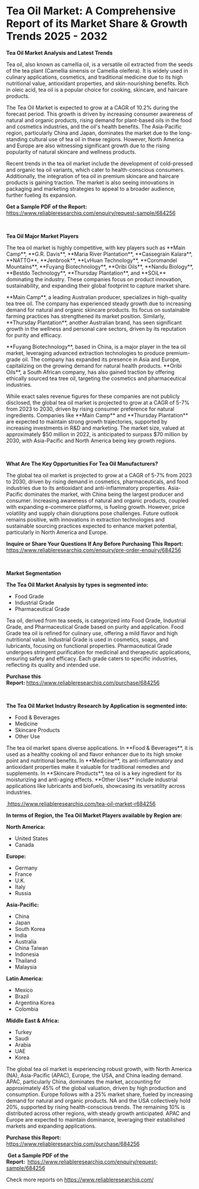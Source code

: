 <p><h1>Tea Oil Market: A Comprehensive Report of its Market Share & Growth Trends 2025 - 2032</h1></p><p><strong>Tea Oil Market Analysis and Latest Trends</strong></p>
<p><p>Tea oil, also known as camellia oil, is a versatile oil extracted from the seeds of the tea plant (Camellia sinensis or Camellia oleifera). It is widely used in culinary applications, cosmetics, and traditional medicine due to its high nutritional value, antioxidant properties, and skin-nourishing benefits. Rich in oleic acid, tea oil is a popular choice for cooking, skincare, and haircare products.</p><p>The Tea Oil Market is expected to grow at a CAGR of 10.2% during the forecast period. This growth is driven by increasing consumer awareness of natural and organic products, rising demand for plant-based oils in the food and cosmetics industries, and the oil's health benefits. The Asia-Pacific region, particularly China and Japan, dominates the market due to the long-standing cultural use of tea oil in these regions. However, North America and Europe are also witnessing significant growth due to the rising popularity of natural skincare and wellness products.</p><p>Recent trends in the tea oil market include the development of cold-pressed and organic tea oil variants, which cater to health-conscious consumers. Additionally, the integration of tea oil in premium skincare and haircare products is gaining traction. The market is also seeing innovations in packaging and marketing strategies to appeal to a broader audience, further fueling its expansion.</p></p>
<p><strong>Get a Sample PDF of the Report:&nbsp;</strong> <a href="https://www.reliableresearchiq.com/enquiry/request-sample/684256?utm_campaign=1117&utm_medium=2&utm_source=Github&utm_content=ia&utm_term=20012025&utm_id=tea-oil">https://www.reliableresearchiq.com/enquiry/request-sample/684256</a></p>
<p>&nbsp;</p>
<p><strong>Tea Oil Major Market Players</strong></p>
<p><p>The tea oil market is highly competitive, with key players such as **Main Camp**, **G.R. Davis**, **Maria River Plantation**, **Cassegrain Kalara**, **NATTO**, **Jenbrook**, **LvHuan Technology**, **Coromandel Mountains**, **Fuyang Biotechnology**, **Oribi Oils**, **Nandu Biology**, **Bestdo Technology**, **Thursday Plantation**, and **SOiL** dominating the industry. These companies focus on product innovation, sustainability, and expanding their global footprint to capture market share.</p><p>**Main Camp**, a leading Australian producer, specializes in high-quality tea tree oil. The company has experienced steady growth due to increasing demand for natural and organic skincare products. Its focus on sustainable farming practices has strengthened its market position. Similarly, **Thursday Plantation**, another Australian brand, has seen significant growth in the wellness and personal care sectors, driven by its reputation for purity and efficacy.</p><p>**Fuyang Biotechnology**, based in China, is a major player in the tea oil market, leveraging advanced extraction technologies to produce premium-grade oil. The company has expanded its presence in Asia and Europe, capitalizing on the growing demand for natural health products. **Oribi Oils**, a South African company, has also gained traction by offering ethically sourced tea tree oil, targeting the cosmetics and pharmaceutical industries.</p><p>While exact sales revenue figures for these companies are not publicly disclosed, the global tea oil market is projected to grow at a CAGR of 5-7% from 2023 to 2030, driven by rising consumer preference for natural ingredients. Companies like **Main Camp** and **Thursday Plantation** are expected to maintain strong growth trajectories, supported by increasing investments in R&D and marketing. The market size, valued at approximately $50 million in 2022, is anticipated to surpass $70 million by 2030, with Asia-Pacific and North America being key growth regions.</p></p>
<p>&nbsp;</p>
<p><strong>What Are The Key Opportunities For Tea Oil Manufacturers?</strong></p>
<p><p>The global tea oil market is projected to grow at a CAGR of 5-7% from 2023 to 2030, driven by rising demand in cosmetics, pharmaceuticals, and food industries due to its antioxidant and anti-inflammatory properties. Asia-Pacific dominates the market, with China being the largest producer and consumer. Increasing awareness of natural and organic products, coupled with expanding e-commerce platforms, is fueling growth. However, price volatility and supply chain disruptions pose challenges. Future outlook remains positive, with innovations in extraction technologies and sustainable sourcing practices expected to enhance market potential, particularly in North America and Europe.</p></p>
<p><strong>Inquire or Share Your Questions If Any Before Purchasing This Report:</strong> <a href="https://www.reliableresearchiq.com/enquiry/pre-order-enquiry/684256?utm_campaign=1117&utm_medium=2&utm_source=Github&utm_content=ia&utm_term=20012025&utm_id=tea-oil">https://www.reliableresearchiq.com/enquiry/pre-order-enquiry/684256</a></p>
<p>&nbsp;</p>
<p><strong>Market Segmentation</strong></p>
<p><strong>The Tea Oil Market Analysis by types is segmented into:</strong></p>
<p><ul><li>Food Grade</li><li>Industrial Grade</li><li>Pharmaceutical Grade</li></ul></p>
<p><p>Tea oil, derived from tea seeds, is categorized into Food Grade, Industrial Grade, and Pharmaceutical Grade based on purity and application. Food Grade tea oil is refined for culinary use, offering a mild flavor and high nutritional value. Industrial Grade is used in cosmetics, soaps, and lubricants, focusing on functional properties. Pharmaceutical Grade undergoes stringent purification for medicinal and therapeutic applications, ensuring safety and efficacy. Each grade caters to specific industries, reflecting its quality and intended use.</p></p>
<p><strong>Purchase this Report:&nbsp;</strong><a href="https://www.reliableresearchiq.com/purchase/684256?utm_campaign=1117&utm_medium=2&utm_source=Github&utm_content=ia&utm_term=20012025&utm_id=tea-oil">https://www.reliableresearchiq.com/purchase/684256</a></p>
<p>&nbsp;</p>
<p><strong>The Tea Oil Market Industry Research by Application is segmented into:</strong></p>
<p><ul><li>Food & Beverages</li><li>Medicine</li><li>Skincare Products</li><li>Other Use</li></ul></p>
<p><p>The tea oil market spans diverse applications. In **Food & Beverages**, it is used as a healthy cooking oil and flavor enhancer due to its high smoke point and nutritional benefits. In **Medicine**, its anti-inflammatory and antioxidant properties make it valuable for traditional remedies and supplements. In **Skincare Products**, tea oil is a key ingredient for its moisturizing and anti-aging effects. **Other Uses** include industrial applications like lubricants and biofuels, showcasing its versatility across industries.</p></p>
<p><a href="https://www.reliableresearchiq.com/tea-oil-market-r684256?utm_campaign=1117&utm_medium=2&utm_source=Github&utm_content=ia&utm_term=20012025&utm_id=tea-oil">&nbsp;https://www.reliableresearchiq.com/tea-oil-market-r684256</a></p>
<p><strong>In terms of Region, the Tea Oil Market Players available by Region are:</strong></p>
<p>
    <p> <strong> North America: </strong>
        <ul>
            <li>United States</li>
            <li>Canada</li>
        </ul>
        </p> 
    <p> <strong> Europe: </strong>
        <ul>
            <li>Germany</li>
            <li>France</li>
            <li>U.K.</li>
            <li>Italy</li>
            <li>Russia</li>
        </ul>
        </p> 
    <p> <strong> Asia-Pacific: </strong>
        <ul>
            <li>China</li>
            <li>Japan</li>
            <li>South Korea</li>
            <li>India</li>
            <li>Australia</li>
            <li>China Taiwan</li>
            <li>Indonesia</li>
            <li>Thailand</li>
            <li>Malaysia</li>
        </ul>
        </p> 
    <p> <strong> Latin America: </strong>
        <ul>
            <li>Mexico</li>
            <li>Brazil</li>
            <li>Argentina Korea</li>
            <li>Colombia</li>
        </ul>
        </p> 
    <p> <strong> Middle East & Africa: </strong>
        <ul>
            <li>Turkey</li>
            <li>Saudi</li>
            <li>Arabia</li>
            <li>UAE</li>
            <li>Korea</li>
        </ul>
    </p>
    </p>
<p><p>The global tea oil market is experiencing robust growth, with North America (NA), Asia-Pacific (APAC), Europe, the USA, and China leading demand. APAC, particularly China, dominates the market, accounting for approximately 45% of the global valuation, driven by high production and consumption. Europe follows with a 25% market share, fueled by increasing demand for natural and organic products. NA and the USA collectively hold 20%, supported by rising health-conscious trends. The remaining 10% is distributed across other regions, with steady growth anticipated. APAC and Europe are expected to maintain dominance, leveraging their established markets and expanding applications.</p></p>
<p><strong>Purchase this Report: </strong><a href="https://www.reliableresearchiq.com/purchase/684256?utm_campaign=1117&utm_medium=2&utm_source=Github&utm_content=ia&utm_term=20012025&utm_id=tea-oil">https://www.reliableresearchiq.com/purchase/684256</a></p>
<p>&nbsp;<strong>Get a Sample PDF of the Report:&nbsp;&nbsp;</strong><a href="https://www.reliableresearchiq.com/enquiry/request-sample/684256?utm_campaign=1117&utm_medium=2&utm_source=Github&utm_content=ia&utm_term=20012025&utm_id=tea-oil">https://www.reliableresearchiq.com/enquiry/request-sample/684256</a></p>
<p><strong></strong></p>
<p>Check more reports on <a href="https://www.reliableresearchiq.com/?utm_campaign=1117&utm_medium=2&utm_source=Github&utm_content=ia&utm_term=20012025&utm_id=tea-oil">https://www.reliableresearchiq.com/</a></p>